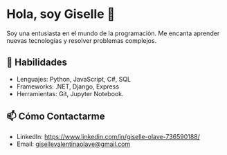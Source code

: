 # Hola, soy Giselle 👋

Soy una entusiasta en el mundo de la programación. Me encanta aprender nuevas tecnologías y resolver problemas complejos.

## 🚀 Habilidades
- Lenguajes: Python, JavaScript, C#, SQL
- Frameworks: .NET, Django, Express
- Herramientas: Git, Jupyter Notebook.

## 📫 Cómo Contactarme
- LinkedIn: https://www.linkedin.com/in/giselle-olave-736590188/
- Email: gisellevalentinaolave@gmail.com
